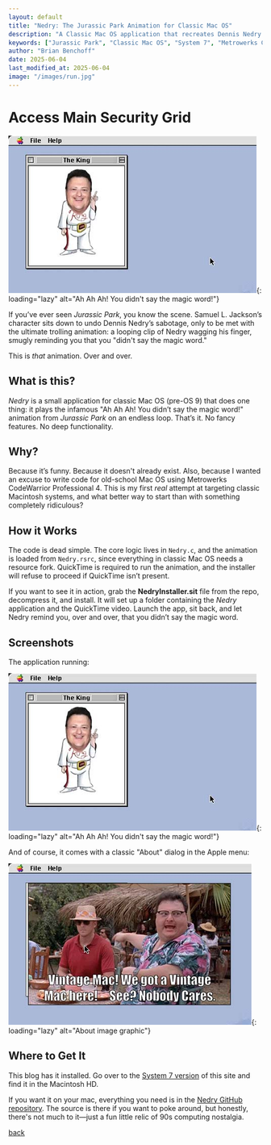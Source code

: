 ```yaml
---
layout: default
title: "Nedry: The Jurassic Park Animation for Classic Mac OS"
description: "A Classic Mac OS application that recreates Dennis Nedry's infamous 'magic word' animation from Jurassic Park, built with Metrowerks CodeWarrior"
keywords: ["Jurassic Park", "Classic Mac OS", "System 7", "Metrowerks CodeWarrior", "QuickTime", "retro computing", "Dennis Nedry", "vintage software"]
author: "Brian Benchoff"
date: 2025-06-04
last_modified_at: 2025-06-04
image: "/images/run.jpg"
---
```

# **Access Main Security Grid**

![Ah Ah Ah! You didn't say the magic word!](/images/run.jpg){: loading="lazy" alt="Ah Ah Ah! You didn't say the magic word!"}

If you’ve ever seen *Jurassic Park*, you know the scene. Samuel L. Jackson’s character sits down to undo Dennis Nedry’s sabotage, only to be met with the ultimate trolling animation: a looping clip of Nedry wagging his finger, smugly reminding you that you "didn't say the magic word."

This is *that* animation. Over and over. 

## **What is this?**
*Nedry* is a small application for classic Mac OS (pre-OS 9) that does one thing: it plays the infamous "Ah Ah Ah! You didn’t say the magic word!" animation from *Jurassic Park* on an endless loop. That’s it. No fancy features. No deep functionality.

## **Why?**
Because it’s funny. Because it doesn't already exist. Also, because I wanted an excuse to write code for old-school Mac OS using Metrowerks CodeWarrior Professional 4. This is my first *real* attempt at targeting classic Macintosh systems, and what better way to start than with something completely ridiculous?

## **How it Works**
The code is dead simple. The core logic lives in `Nedry.c`, and the animation is loaded from `Nedry.rsrc`, since everything in classic Mac OS needs a resource fork. QuickTime is required to run the animation, and the installer will refuse to proceed if QuickTime isn’t present.

If you want to see it in action, grab the **NedryInstaller.sit** file from the repo, decompress it, and install. It will set up a folder containing the *Nedry* application and the QuickTime video. Launch the app, sit back, and let Nedry remind you, over and over, that you didn’t say the magic word.

## **Screenshots**
The application running:

![Ah Ah Ah! You didn't say the magic word!](/images/run.jpg){: loading="lazy" alt="Ah Ah Ah! You didn't say the magic word!"}

And of course, it comes with a classic "About" dialog in the Apple menu:

![About image graphic](/images/about.jpg){: loading="lazy" alt="About image graphic"}

## **Where to Get It**
This blog has it installed. Go over to the <a href="https://bbenchoff.github.io/system7/">System 7 version</a> of this site and find it in the Macintosh HD.

If you want it on your mac, everything you need is in the [Nedry GitHub repository](https://github.com/YOUR-REPO-LINK). The source is there if you want to poke around, but honestly, there's not much to it—just a fun little relic of 90s computing nostalgia.

[back](../)
